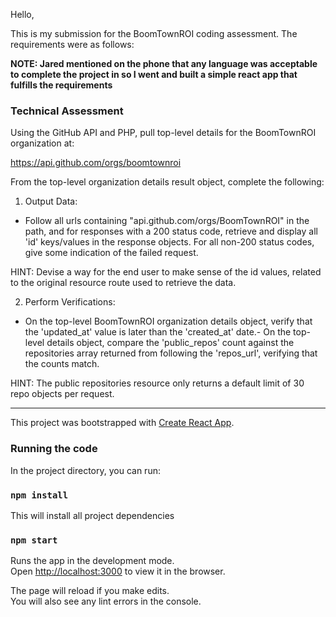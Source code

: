 Hello,

This is my submission for the BoomTownROI coding assessment. The requirements were as follows:

**NOTE: Jared mentioned on the phone that any language was acceptable to complete the project in so I went and built a simple react app that fulfills the requirements**

### Technical Assessment

Using the GitHub API and PHP, pull top-level details for the BoomTownROI organization at:

https://api.github.com/orgs/boomtownroi

From the top-level organization details result object, complete the following:

1. Output Data:

- Follow all urls containing "api.github.com/orgs/BoomTownROI" in the path, and for responses with a 200 status code, retrieve and display all 'id' keys/values in the response objects. For all non-200 status codes, give some indication of the failed request.

HINT: Devise a way for the end user to make sense of the id values, related to the original resource route used to retrieve the data.

2. Perform Verifications:

- On the top-level BoomTownROI organization details object, verify that the 'updated_at' value is later than the 'created_at' date.- On the top-level details object, compare the 'public_repos' count against the repositories array returned from following the 'repos_url', verifying that the counts match.

HINT: The public repositories resource only returns a default limit of 30 repo objects per request.

---

This project was bootstrapped with [Create React App](https://github.com/facebook/create-react-app).

### Running the code

In the project directory, you can run:

### `npm install`

This will install all project dependencies

### `npm start`

Runs the app in the development mode.<br />
Open [http://localhost:3000](http://localhost:3000) to view it in the browser.

The page will reload if you make edits.<br />
You will also see any lint errors in the console.

```

```
